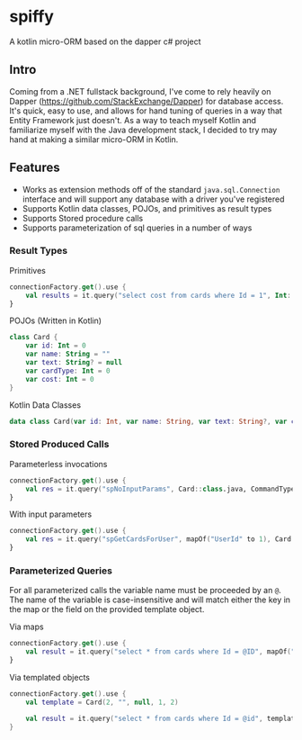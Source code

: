 # spiffy
A kotlin micro-ORM based on the dapper c# project

## Intro

Coming from a .NET fullstack background, I've come to rely heavily on Dapper (https://github.com/StackExchange/Dapper) for database access.
It's quick, easy to use, and allows for hand tuning of queries in a way that Entity Framework just doesn't. 
As a way to teach myself Kotlin and familiarize myself with the Java development stack, I decided to try may hand at making a similar micro-ORM in Kotlin.

## Features

* Works as extension methods off of the standard `java.sql.Connection` interface and will support any database with a driver you've registered
* Supports Kotlin data classes, POJOs, and primitives as result types
* Supports Stored procedure calls
* Supports parameterization of sql queries in a number of ways

### Result Types

Primitives

```kotlin
connectionFactory.get().use {
    val results = it.query("select cost from cards where Id = 1", Int::class.java)
}
```

POJOs (Written in Kotlin)

```kotlin
class Card {
    var id: Int = 0
    var name: String = ""
    var text: String? = null
    var cardType: Int = 0
    var cost: Int = 0
}
```

Kotlin Data Classes

```kotlin
data class Card(var id: Int, var name: String, var text: String?, var cardType: Int, var cost: Int)
```

### Stored Produced Calls

Parameterless invocations

```kotlin
connectionFactory.get().use {
    val res = it.query("spNoInputParams", Card::class.java, CommandType.STORED_PROCEDURE)
}
```

With input parameters

```kotlin
connectionFactory.get().use {
    val res = it.query("spGetCardsForUser", mapOf("UserId" to 1), Card::class.java, CommandType.STORED_PROCEDURE)
}
```

### Parameterized Queries

For all parameterized calls the variable name must be proceeded by an `@`. The name of the variable is case-insensitive and
will match either the key in the map or the field on the provided template object.

Via maps

```kotlin
connectionFactory.get().use {
    val result = it.query("select * from cards where Id = @ID", mapOf("id" to 1), Card::class.java).firstOrNull()
}
```

Via templated objects

```kotlin
connectionFactory.get().use {
    val template = Card(2, "", null, 1, 2)

    val result = it.query("select * from cards where Id = @id", template).firstOrNull()
}
```
